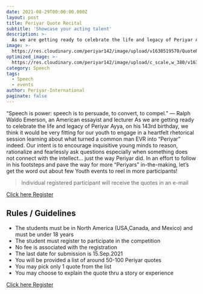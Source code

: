 ```yaml
---
date: 2021-08-29T00:00:00.000Z
layout: post
title: Periyar Quote Recital
subtitle: 'Showcase your acting talent'
description: >-
  As we are getting ready to celebrate the life and legacy of Periyar Ayya, it would be very fitting for our youth to engage in a heartfelt learning about what turned a common man EVR into “Periyar” indeed.
image: >-
  https://res.cloudinary.com/periyar142/image/upload/v1630519570/QuoteRecite_vb4pcs.jpg
optimized_image: >-
  https://res.cloudinary.com/periyar142/image/upload/c_scale,w_380/v1630519570/QuoteRecite_vb4pcs.jpg
category: Speech
tags:
  - Speech
  - events
author: Periyar-International
paginate: false
---
```


“Speech is power: speech is to persuade, to convert, to compel.”
— Ralph Waldo Emerson, an American essayist and lecturer
As we are getting ready to celebrate the life and legacy of Periyar Ayya, on his 143rd birthday, we think it would be very fitting for our youth to engage in a heartfelt rhetorical session learning about what turned a common man EVR into “Periyar” indeed. Our intent is to encourage inquisitive young minds to reason, rationalize and fearlessly ask questions especially when something does not connect with the intellect… just the way Periyar did.   In an effort to follow in his footsteps and pave the way for more “Periyars” in-the-making, let’s get the word out about few Youth events to reel in more participants!


> Individual registered participant will receive the quotes in an e-mail

<a  href="https://www.periyar143.info/register/">Click here Register</a>


## Rules / Guidelines

* The students must be in North America (USA,Canada, and Mexico) and must be under 18 years
* The student must register to participate in the competition
* No fee is associated with the registration
* The last date for submission is 15.Sep.2021
* You will be provided a list of around 50-100 Periyar quotes 
* You may pick only 1 quote from the list
* You may choose to explain the quote thru a story or experience


<a  href="https://www.periyar143.info/register/">Click here Register</a>